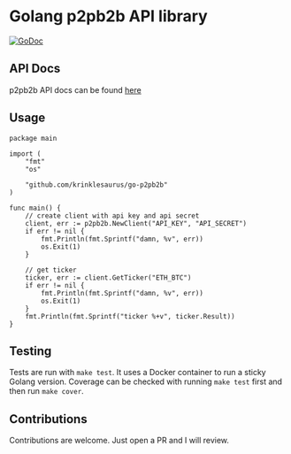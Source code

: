 # Golang p2pb2b API library

[![GoDoc](https://godoc.org/github.com/krinklesaurus/go-p2pb2b?status.svg)](https://godoc.org/github.com/krinklesaurus/go-p2pb2b)

## API Docs

p2pb2b API docs can be found [here](https://documenter.getpostman.com/view/6288660/SVYxnEmD?version=latest#b4c28f20-582e-4a71-ab13-ce2de8c9151d)

## Usage

```
package main

import (
	"fmt"
	"os"

	"github.com/krinklesaurus/go-p2pb2b"
)

func main() {
	// create client with api key and api secret
	client, err := p2pb2b.NewClient("API_KEY", "API_SECRET")
	if err != nil {
		fmt.Println(fmt.Sprintf("damn, %v", err))
		os.Exit(1)
	}

	// get ticker
	ticker, err := client.GetTicker("ETH_BTC")
	if err != nil {
		fmt.Println(fmt.Sprintf("damn, %v", err))
		os.Exit(1)
	}
	fmt.Println(fmt.Sprintf("ticker %+v", ticker.Result))
}
```

## Testing

Tests are run with `make test`. It uses a Docker container to run a sticky Golang version. Coverage can be checked with running
`make test` first and then run `make cover`.

## Contributions

Contributions are welcome. Just open a PR and I will review.